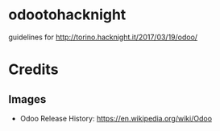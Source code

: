 # odootohacknight
guidelines for http://torino.hacknight.it/2017/03/19/odoo/

Credits
=======

Images
------

* Odoo Release History: https://en.wikipedia.org/wiki/Odoo

